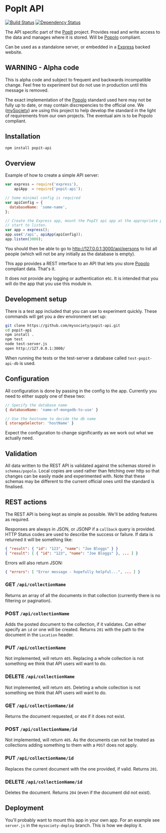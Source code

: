 # PopIt API

[![Build Status](https://travis-ci.org/mysociety/popit-api.png?branch=master)](https://travis-ci.org/mysociety/popit-api)
[![Dependency Status](https://gemnasium.com/mysociety/popit-api.png)](https://gemnasium.com/mysociety/popit-api)

The API specific part of the [PopIt](http://popit.mysociety.org/) project.
Provides read and write access to the data and manages where it is stored. Will
be [Popolo](http://popoloproject.com/) compliant.

Can be used as a standalone server, or embedded in a
[Express](http://expressjs.com/) backed website.

## WARNING - Alpha code

This is alpha code and subject to frequent and backwards incompatible change.
Feel free to experiment but do not use in production until this message is
removed.

The exact implementation of the [Popolo](http://popoloproject.com/) standard
used here may not be fully up to date, or may contain discrepencies to the
official one. We ([mySociety](http://www.mysociety.org/)) are using this project
to help develop the standard in the light of requirements from our own projects.
The eventual aim is to be Popolo compliant.

## Installation

``` bash
npm install popit-api
```

## Overview

Example of how to create a simple API server:

``` javascript
var express = require('express'),
    apiApp  = require('popit-api');

// Some minimal config is required
var apiConfig = {
  databaseName: 'some-name',
};

// Create the Express app, mount the PopIt api app at the appropriate path and
// start to listen.
var app = express();
app.use('/api', apiApp(apiConfig));
app.listen(3000);
```

You should then be able to go to http://127.0.0.1:3000/api/persons to list all
people (which will not be any initially as the database is empty).

This app provides a REST interface to an API that lets you store
[Popolo](http://popoloproject.com/) compliant data. That's it.

It does not provide any logging or authentication etc. It is intended that you
will do the app that you use this module in.

## Development setup

There is a test app included that you can use to experiment quickly. These
commands will get you a dev environment set up:

``` bash
git clone https://github.com/mysociety/popit-api.git
cd popit-api
npm install .
npm test
node test-server.js
open http://127.0.0.1:3000/
```

When running the tests or the test-server a database called `test-popit-api-db`
is used.

## Configuration

All configuration is done by passing in the config to the app. Currently you
need to either supply one of these two:

``` javascript
// Specify the database name
{ databaseName: 'name-of-mongodb-to-use' }
```

``` javascript
// Use the hostname to decide the db name
{ storageSelector: 'hostName' }
```

Expect the configuration to change significantly as we work out what we actually
need.

## Validation

All data written to the REST API is validated against the schemas stored in
`schemas/popolo`. Local copies are used rather than fetching over http so that
changes can be easily made and experimented with. Note that these schemas may be
different to the current official ones until the standard is finalised.

## REST actions

The REST API is being kept as simple as possible. We'll be adding features as
required.

Responses are always in JSON, or JSONP if a `callback` query is provided. HTTP
Status codes are used to describe the success or failure. If data is returned it
will be something like:

``` json
{ "result": { "id": "123", "name": "Joe Bloggs" } }
{ "result": [ { "id": "123", "name": "Joe Bloggs" }, ... ] }
```

Errors will also return JSON:

```json
{ "errors": [ "Error message - hopefully helpful...", ... ] }
```

### GET `/api/collectionName`

Returns an array of all the documents in that collection (currently there is no
filtering or pagination).

### POST `/api/collectionName`

Adds the posted document to the collection, if it validates. Can either specify
an `id` or one will be created. Returns `201` with the path to the document in
the `Location` header.

### PUT `/api/collectionName`

Not implemented, will return `405`. Replacing a whole collection is not
something we think that API users will want to do.

### DELETE `/api/collectionName`

Not implemented, will return `405`. Deleting a whole collection is not
something we think that API users will want to do.

### GET `/api/collectionName/id`

Returns the document requested, or `404` if it does not exist.

### POST `/api/collectionName/id`

Not implemented, will return `405`. As the documents can not be treated as
collections adding something to them with a `POST` does not apply.

### PUT `/api/collectionName/id`

Replaces the current document with the one provided, if valid. Returns `201`.

### DELETE `/api/collectionName/id`

Deletes the document. Returns `204` (even if the document did not exist).


## Deployment

You'll probably want to mount this app in your own app. For an example see
`server.js` in the `mysociety-deploy` branch. This is how we deploy it.
